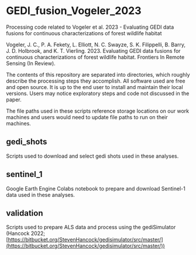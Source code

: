 # GEDI_fusion_Vogeler_2023
Processing code related to Vogeler et al. 2023 - Evaluating GEDI data fusions for continuous characterizations of forest wildlife habitat

Vogeler, J. C., P. A. Fekety, L. Elliott, N. C. Swayze, S. K. Filippelli, B. Barry, J. D. Holbrook, and K. T. Vierling. 2023. Evaluating GEDI data fusions for continuous characterizations of forest wildlife habitat. Frontiers In Remote Sensing (In Review).

The contents of this repository are separated into directories, which roughly describe the processing steps they accomplish. All software used are free and open source. It is up to the end user to install and maintain their local versions.
Users may notice exploratory steps and code not discussed in the paper.

The file paths used in these scripts reference storage locations on our work machines and users would need to update file paths to run on their machines.  

## gedi_shots
Scripts used to download and select gedi shots used in these analyses.  

## sentinel_1
Google Earth Engine Colabs notebook to prepare and download Sentinel-1 data used in these analyses.  

## validation
Scripts used to prepare ALS data and process using the gediSimulator (Hancock 2022; [https://bitbucket.org/StevenHancock/gedisimulator/src/master/](https://bitbucket.org/StevenHancock/gedisimulator/src/master/))  

